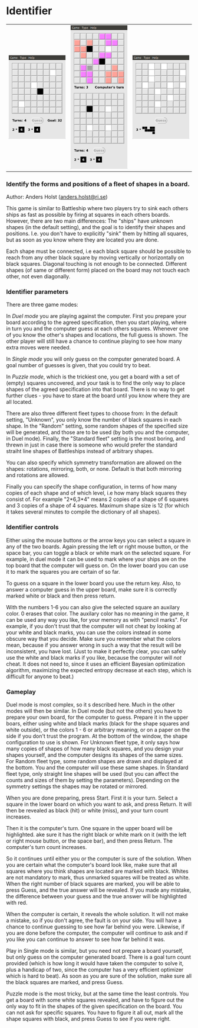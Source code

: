 # Identifier

<table>
<tr>
<td><img src="https://raw.githubusercontent.com/Anders-Holst/sgt-puzzles-aho-extensions/main/identifier1.png"></td>
<td><img src="https://raw.githubusercontent.com/Anders-Holst/sgt-puzzles-aho-extensions/main/identifier2.png"></td>
<td><img src="https://raw.githubusercontent.com/Anders-Holst/sgt-puzzles-aho-extensions/main/identifier3.png"></td>
</tr>
</table>

### Identify the forms and positions of a fleet of shapes in a board.

Author: Anders Holst (anders.holst@ri.se)

This game is similar to Battleship where two players try to sink each
others ships as fast as possible by firing at squares in each others
boards. However, there are two main differences: The "ships" have
unknown shapes (in the default setting), and the goal is to identify
their shapes and positions. I.e. you don't have to explicitly "sink"
them by hitting all squares, but as soon as you know where they are
located you are done.

Each shape must be connected, i.e each black square should be possible
to reach from any other black square by moving vertically or
horizontally on black squares. Diagonal touching is not enough to be
connected. Different shapes (of same or different form) placed on the
board may not touch each other, not even diagonally.

### Identifier parameters

There are three game modes: 

In *Duel mode* you are playing against the computer. First you prepare
your board according to the agreed specification, then you start
playing, where in turn you and the computer guess at each others
squares. Whenever one of you know the other's shapes and locations,
the full guess is shown. The other player will still have a chance to
continue playing to see how many extra moves were needed.

In *Single mode* you will only guess on the computer generated board. A
goal number of guesses is given, that you could try to beat.

In *Puzzle mode*, which is the trickiest one, you get a board with a set
of (empty) squares uncovered, and your task is to find the only way to
place shapes of the agreed specification into that board. There is no
way to get further clues - you have to stare at the board until you
know where they are all located.

There are also three different fleet types to choose from: In the
default setting, "Unknown", you only know the number of black squares
in each shape. In the "Random" setting, some random shapes of the
specified size will be generated, and those are to be used (by both
you and the computer, in Duel mode). Finally, the "Standard fleet"
setting is the most boring, and threwn in just in case there is
someone who would prefer the standard straiht line shapes of
Battleships instead of arbitrary shapes.

You can also specify which symmetry transformation are allowed on the
shapes: rotations, mirroring, both, or none. Default is that both
mirroring and rotations are allowed.

Finally you can specify the shape configuration, in terms of how many
copies of each shape and of which level, i.e how many black squares
they consist of. For example "2\*6,3\*4" means 2 copies of a shape of 6
squares and 3 copies of a shape of 4 squares. Maximum shape size is 12
(for which it takes several minutes to compile the dictionary of all
shapes).

### Identifier controls

Either using the mouse buttons or the arrow keys you can select a
square in any of the two boards. Again pressing the left or right
mouse button, or the space bar, you can toggle a black or white mark
on the selected square. For example, in duel mode it can be used to
mark where your ships are on the top board that the computer will
guess on. On the lower board you can use it to mark the squares you
are certain of so far.

To guess on a square in the lower board you use the return key. Also,
to answer a computer guess in the upper board, make sure it is
correctly marked white or black and then press return.

With the numbers 1-6 you can also give the selected square an auxilary
color. 0 erases that color. The auxilary color has no meaning in the
game, it can be used any way you like, for your memory as with "pencil
marks". For example, if you don't trust that the computer will not
cheat by looking at your white and black marks, you can use the colors
instead in some obscure way that you decide. Make sure you remember
what the colors mean, because if you answer wrong in such a way that
the result will be inconsistent, you have lost. (Just to make it
perfectly clear, you can safely use the white and black marks if you
like, because the computer will *not* cheat. It does not need to,
since it uses an efficient Bayesian optimization algorithm, maximizing
the expected entropy decrease at each step, which is difficult for
anyone to beat.)

### Gameplay

Duel mode is most complex, so it s described here. Much in the other
modes will then be similar. In Duel mode (but not the others) you have
to prepare your own board, for the computer to guess. Prepare it in
the upper boars, either using white and black marks (black for the
shape squares and white outside), or the colors 1 - 6 or arbitrary
meaning, or on a paper on the side if you don't trust the program. At
the bottom of the window, the shape configuration to use is shown. For
Unknown fleet type, it only says how many copies of shapes of how many
black squares, and you design your shapes yourself, and the computer
designs its shapes of the same sizes. For Random fleet type, some
random shapes are drawn and displayed at the bottom. You and the
computer will use these same shapes. In Standard fleet type, only
straight line shapes will be used (but you can affect the counts and
sizes of them by setting the parameters). Depending on the symmetry
settings the shapes may be rotated or mirrored.

When you are done preparing, press Start. First it is your
turn. Select a square in the lower board on which you want to ask, and
press Return. It will then be revealed as black (hit) or white (miss),
and your turn count increases.

Then it is the computer's turn. One square in the upper board will be
highlighted. ake sure it has the right black or white mark on it (with
the left or right mouse button, or the space bar), and then press
Return. The computer's turn count increases.

So it continues until either you or the computer is sure of the
solution.  When you are certain what the computer's board look like,
make sure that all squares where you think shapes are located are
marked with black.  Whites are not mandatory to mark, thus unmarked
squares will be treated as white. When the right number of black
squares are marked, you will be able to press Guess, and the true
answer will be revealed. If you made any mistake, the difference
between your guess and the true answer will be highlighted with red.

When the computer is certain, it reveals the whole solution. It will
not make a mistake, so if you don't agree, the fault is on your
side. You will have a chance to continue guessing to see how far
behind you were. Likewise, if you are done before the computer, the
computer will continue to ask and if you like you can continue to
answer to see how far behind it was.

Play in Single mode is similar, but you need not prepare a board
yourself, but only guess on the computer generated board. There is a
goal turn count provided (which is how long it would have taken the
computer to solve it, plus a handicap of two, since the computer has a
very efficient optimizer which is hard to beat). As soon as you are
sure of the solution, make sure all the black squares are marked, and
press Guess.

Puzzle mode is the most tricky, but at the same time the least
controls. You get a board with some white squares revealed, and have
to figure out the only way to fit in the shapes of the given
specification on the board. You can not ask for specific squares. You
have to figure it all out, mark all the shape squares with black, and
press Guess to see if you were right.
